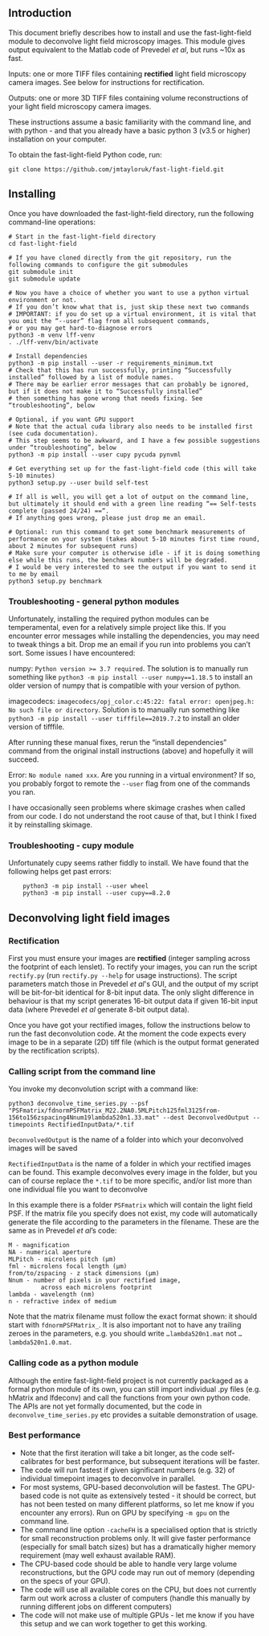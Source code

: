 ## Introduction
This document briefly describes how to install and use the fast-light-field module to deconvolve light field microscopy images. This module gives output equivalent to the Matlab code of Prevedel *et al*, but runs ~10x as fast.

Inputs: one or more TIFF files containing **rectified** light field microscopy camera images. See below for instructions for rectification.

Outputs: one or more 3D TIFF files containing volume reconstructions of your light field microscopy camera images.

These instructions assume a basic familiarity with the command line, and with python - and that you already have a basic python 3 (v3.5 or higher) installation on your computer.

To obtain the fast-light-field Python code, run:

```
git clone https://github.com/jmtayloruk/fast-light-field.git
```

## Installing
Once you have downloaded the fast-light-field directory, run the following command-line operations:

```
# Start in the fast-light-field directory
cd fast-light-field

# If you have cloned directly from the git repository, run the following commands to configure the git submodules
git submodule init
git submodule update

# Now you have a choice of whether you want to use a python virtual environment or not.
# If you don’t know what that is, just skip these next two commands
# IMPORTANT: if you do set up a virtual environment, it is vital that you omit the “--user” flag from all subsequent commands,
# or you may get hard-to-diagnose errors
python3 -m venv lff-venv
. ./lff-venv/bin/activate

# Install dependencies
python3 -m pip install --user -r requirements_minimum.txt
# Check that this has run successfully, printing “Successfully installed” followed by a list of module names. 
# There may be earlier error messages that can probably be ignored, but if it does not make it to “Successfully installed” 
# then something has gone wrong that needs fixing. See “troubleshooting”, below

# Optional, if you want GPU support
# Note that the actual cuda library also needs to be installed first (see cuda documentation).
# This step seems to be awkward, and I have a few possible suggestions under “troubleshooting”, below
python3 -m pip install --user cupy pycuda pynvml

# Get everything set up for the fast-light-field code (this will take 5-10 minutes)
python3 setup.py --user build self-test

# If all is well, you will get a lot of output on the command line, but ultimately it should end with a green line reading “== Self-tests complete (passed 24/24) ==“. 
# If anything goes wrong, please just drop me an email.

# Optional: run this command to get some benchmark measurements of performance on your system (takes about 5-10 minutes first time round, about 2 minutes for subsequent runs)
# Make sure your computer is otherwise idle - if it is doing something else while this runs, the benchmark numbers will be degraded.
# I would be very interested to see the output if you want to send it to me by email
python3 setup.py benchmark
```

### Troubleshooting - general python modules
Unfortunately, installing the required python modules can be temperamental, even for a relatively simple project like this. If you encounter error messages while installing the dependencies, you may need to tweak things a bit. Drop me an email if you run into problems you can’t sort. Some issues I have encountered:

numpy: `Python version >= 3.7 required`. The solution is to manually run something like `python3 -m pip install --user numpy==1.18.5` to install an older version of numpy that is compatible with your version of python.

imagecodecs: `imagecodecs/opj_color.c:45:22: fatal error: openjpeg.h: No such file or directory`. Solution is to manually run something like `python3 -m pip install --user tifffile==2019.7.2` to install an older version of tifffile.

After running these manual fixes, rerun the “install dependencies” command from the original install instructions (above) and hopefully it will succeed.

Error: `No module named xxx`. Are you running in a virtual environment? If so, you probably forgot to remote the `--user` flag from one of the commands you ran.

I have occasionally seen problems where skimage crashes when called from our code. I do not understand the root cause of that, but I think I fixed it by reinstalling skimage.

### Troubleshooting - cupy module
Unfortunately cupy seems rather fiddly to install. We have found that the following helps get past errors:
```
    python3 -m pip install --user wheel
    python3 -m pip install --user cupy==8.2.0
```

## Deconvolving light field images

### Rectification
First you must ensure your images are **rectified** (integer sampling across the footprint of each lenslet).
To rectify your images, you can run the script `rectify.py` (run `rectify.py --help` for usage instructions).
The script parameters match those in Prevedel *et al*'s GUI, and the output of my script will be bit-for-bit identical for 8-bit input data.
The only slight difference in behaviour is that my script generates 16-bit output data if given 16-bit input data (where Prevedel *et al* generate 8-bit output data).

Once you have got your rectified images, follow the instructions below to run the fast deconvolution code.
At the moment the code expects every image to be in a separate (2D) tiff file (which is the output format generated by the rectification scripts). 

### Calling script from the command line
You invoke my deconvolution script with a command like:
```
python3 deconvolve_time_series.py --psf "PSFmatrix/fdnormPSFMatrix_M22.2NA0.5MLPitch125fml3125from-156to156zspacing4Nnum19lambda520n1.33.mat" --dest DeconvolvedOutput --timepoints RectifiedInputData/*.tif
```

`DeconvolvedOutput` is the name of a folder into which your deconvolved images will be saved

`RectifiedInputData` is the name of a folder in which your rectified images can be found. This example deconvolves every image in the folder, but you can of course replace the `*.tif` to be more specific, and/or list more than one individual file you want to deconvolve

In this example there is a folder `PSFmatrix` which will contain the light field PSF. If the matrix file you specify does not exist, my code will automatically generate the file according to the parameters in the filename. These are the same as in Prevedel *et al*’s code:

	M - magnification
	NA - numerical aperture
	MLPitch - microlens pitch (µm)
	fml - microlens focal length (µm)
	from/to/zspacing - z stack dimensions (µm)
	Nnum - number of pixels in your rectified image,
			 across each microlens footprint
	lambda - wavelength (nm)
	n - refractive index of medium

	
Note that the matrix filename must follow the exact format shown: it should start with `fdnormPSFMatrix_`. It is also important not to have any trailing zeroes in the parameters, e.g. you should write `…lambda520n1.mat` not `…lambda520n1.0.mat`.

### Calling code as a python module
Although the entire fast-light-field project is not currently packaged as a formal python module of its own, you can still import individual .py files (e.g. hMatrix and lfdeconv) and call the functions from your own python code. The APIs are not yet formally documented, but the code in `deconvolve_time_series.py` etc provides a suitable demonstration of usage.

### Best performance
- Note that the first iteration will take a bit longer, as the code self-calibrates for best performance, but subsequent iterations will be faster.
- The code will run fastest if given significant numbers (e.g. 32) of individual timepoint images to deconvolve in parallel. 
- For most systems, GPU-based deconvolution will be fastest. The GPU-based code is not quite as extensively tested - it should be correct, but has not been tested on many different platforms, so let me know if you encounter any errors). Run on GPU by specifying `-m gpu` on the command line. 
- The command line option `-cacheFH` is a specialised option that is strictly for small reconstruction problems only. It will give faster performance (especially for small batch sizes) but has a dramatically higher memory requirement (may well exhaust available RAM).
- The CPU-based code should be able to handle very large volume reconstructions, but the GPU code may run out of memory (depending on the specs of your GPU).
- The code will use all available cores on the CPU, but does not currently farm out work across a cluster of computers (handle this manually by running different jobs on different computers)
- The code will not make use of multiple GPUs - let me know if you have this setup and we can work together to get this working.
